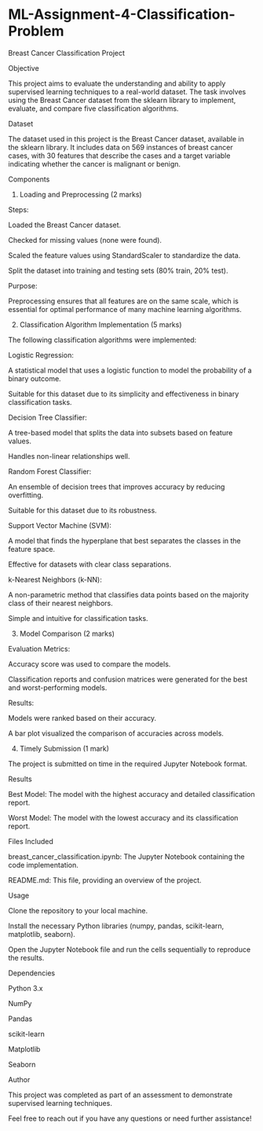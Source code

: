 # ML-Assignment-4-Classification-Problem
Breast Cancer Classification Project

Objective

This project aims to evaluate the understanding and ability to apply supervised learning techniques to a real-world dataset. The task involves using the Breast Cancer dataset from the sklearn library to implement, evaluate, and compare five classification algorithms.

Dataset

The dataset used in this project is the Breast Cancer dataset, available in the sklearn library. It includes data on 569 instances of breast cancer cases, with 30 features that describe the cases and a target variable indicating whether the cancer is malignant or benign.

Components

1. Loading and Preprocessing (2 marks)

Steps:

Loaded the Breast Cancer dataset.

Checked for missing values (none were found).

Scaled the feature values using StandardScaler to standardize the data.

Split the dataset into training and testing sets (80% train, 20% test).

Purpose:

Preprocessing ensures that all features are on the same scale, which is essential for optimal performance of many machine learning algorithms.

2. Classification Algorithm Implementation (5 marks)

The following classification algorithms were implemented:

Logistic Regression:

A statistical model that uses a logistic function to model the probability of a binary outcome.

Suitable for this dataset due to its simplicity and effectiveness in binary classification tasks.

Decision Tree Classifier:

A tree-based model that splits the data into subsets based on feature values.

Handles non-linear relationships well.

Random Forest Classifier:

An ensemble of decision trees that improves accuracy by reducing overfitting.

Suitable for this dataset due to its robustness.

Support Vector Machine (SVM):

A model that finds the hyperplane that best separates the classes in the feature space.

Effective for datasets with clear class separations.

k-Nearest Neighbors (k-NN):

A non-parametric method that classifies data points based on the majority class of their nearest neighbors.

Simple and intuitive for classification tasks.

3. Model Comparison (2 marks)

Evaluation Metrics:

Accuracy score was used to compare the models.

Classification reports and confusion matrices were generated for the best and worst-performing models.

Results:

Models were ranked based on their accuracy.

A bar plot visualized the comparison of accuracies across models.

4. Timely Submission (1 mark)

The project is submitted on time in the required Jupyter Notebook format.

Results

Best Model: The model with the highest accuracy and detailed classification report.

Worst Model: The model with the lowest accuracy and its classification report.

Files Included

breast_cancer_classification.ipynb: The Jupyter Notebook containing the code implementation.

README.md: This file, providing an overview of the project.

Usage

Clone the repository to your local machine.

Install the necessary Python libraries (numpy, pandas, scikit-learn, matplotlib, seaborn).

Open the Jupyter Notebook file and run the cells sequentially to reproduce the results.

Dependencies

Python 3.x

NumPy

Pandas

scikit-learn

Matplotlib

Seaborn

Author

This project was completed as part of an assessment to demonstrate supervised learning techniques.

Feel free to reach out if you have any questions or need further assistance!
